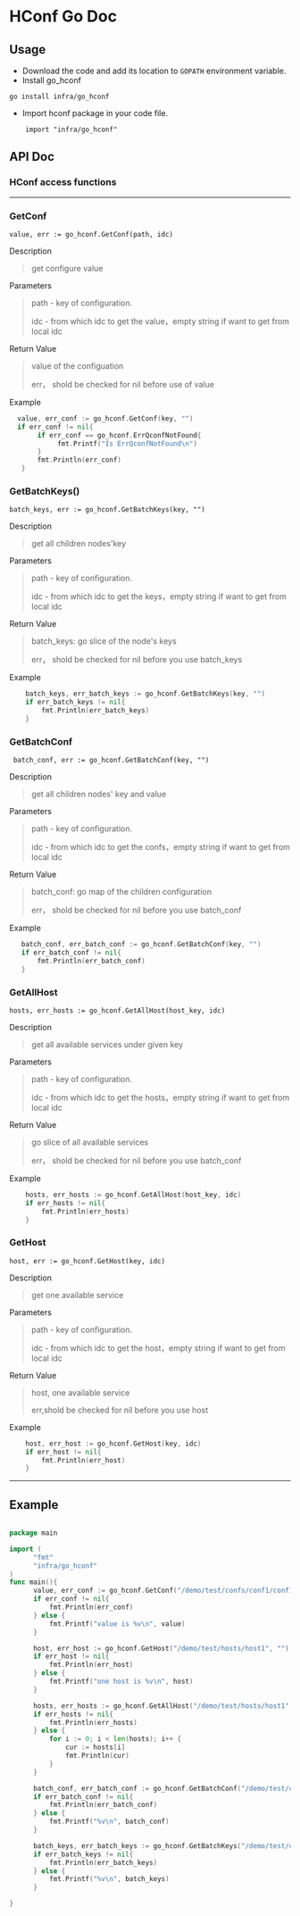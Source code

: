 HConf Go Doc
=====
## Usage
- Download the code and add its location to `GOPATH` environment variable.
- Install go_hconf
```shell
go install infra/go_hconf
```
- Import hconf package in your code file.
``` shell
	import "infra/go_hconf"
```


## API Doc


### HConf access functions 

----

### GetConf

`value, err := go_hconf.GetConf(path, idc)`

Description
>get configure value

Parameters
>path - key of configuration.
>
>idc - from which idc to get the value，empty string if want to get from local idc

Return Value
> value of the configuation
>
> err， shold be checked for nil before use of value
 
 
Example 
``` go
  value, err_conf := go_hconf.GetConf(key, "")
  if err_conf != nil{
       if err_conf == go_hconf.ErrQconfNotFound{
            fmt.Printf("Is ErrQconfNotFound\n")
       }
       fmt.Println(err_conf)
   }
```

### GetBatchKeys()

`batch_keys, err := go_hconf.GetBatchKeys(key, "")`

Description

>get all children nodes'key

Parameters
>path - key of configuration.
>
>idc - from which idc to get the keys，empty string if want to get from local idc

Return Value
>batch_keys: go slice of the node's keys
>
>err， shold be checked for nil before you use batch_keys 

Example 
``` go
    batch_keys, err_batch_keys := go_hconf.GetBatchKeys(key, "")
    if err_batch_keys != nil{
        fmt.Println(err_batch_keys)
    } 
```
 

### GetBatchConf

` batch_conf, err := go_hconf.GetBatchConf(key, "")`

Description
>get all children nodes' key and value

Parameters
>path - key of configuration.
>
>idc - from which idc to get the confs，empty string if want to get from local idc

Return Value
>batch_conf: go map of the children configuration
>
>err， shold be checked for nil before you use batch_conf 
 
 Example 
 ``` go
    batch_conf, err_batch_conf := go_hconf.GetBatchConf(key, "")
    if err_batch_conf != nil{
        fmt.Println(err_batch_conf)
    }
 ```
 

### GetAllHost

`hosts, err_hosts := go_hconf.GetAllHost(host_key, idc)`

Description
>get all available services under given key

Parameters
>path - key of configuration.
>
>idc - from which idc to get the hosts，empty string if want to get from local idc

Return Value
>go slice of all available services
>
>err， shold be checked for nil before you use batch_conf 

Example 
``` go
    hosts, err_hosts := go_hconf.GetAllHost(host_key, idc)
    if err_hosts != nil{
        fmt.Println(err_hosts)
    }
```

### GetHost

`host, err := go_hconf.GetHost(key, idc)`

Description
>get one available service

Parameters
>path - key of configuration.
>
>idc - from which idc to get the host，empty string if want to get from local idc

Return Value
>host, one available service
>
>err,shold be checked for nil before you use host

Example 
``` go
    host, err_host := go_hconf.GetHost(key, idc)
    if err_host != nil{
        fmt.Println(err_host)
    }
```

---
## Example

``` go

package main

import (
      "fmt"
      "infra/go_hconf"
)
func main(){
      value, err_conf := go_hconf.GetConf("/demo/test/confs/conf1/conf11", "")
      if err_conf != nil{
          fmt.Println(err_conf)
      } else {
          fmt.Printf("value is %v\n", value)
      }

      host, err_host := go_hconf.GetHost("/demo/test/hosts/host1", "")
      if err_host != nil{
          fmt.Println(err_host)
      } else {
          fmt.Printf("one host is %v\n", host)
      }

      hosts, err_hosts := go_hconf.GetAllHost("/demo/test/hosts/host1", "")
      if err_hosts != nil{
          fmt.Println(err_hosts)
      } else {
          for i := 0; i < len(hosts); i++ {
              cur := hosts[i]
              fmt.Println(cur)
          }
      }

      batch_conf, err_batch_conf := go_hconf.GetBatchConf("/demo/test/confs/conf1", "")
      if err_batch_conf != nil{
          fmt.Println(err_batch_conf)
      } else {
          fmt.Printf("%v\n", batch_conf)
      }

      batch_keys, err_batch_keys := go_hconf.GetBatchKeys("/demo/test/confs/conf1", "")
      if err_batch_keys != nil{
          fmt.Println(err_batch_keys)
      } else {
          fmt.Printf("%v\n", batch_keys)
      }

}
          
 ```
